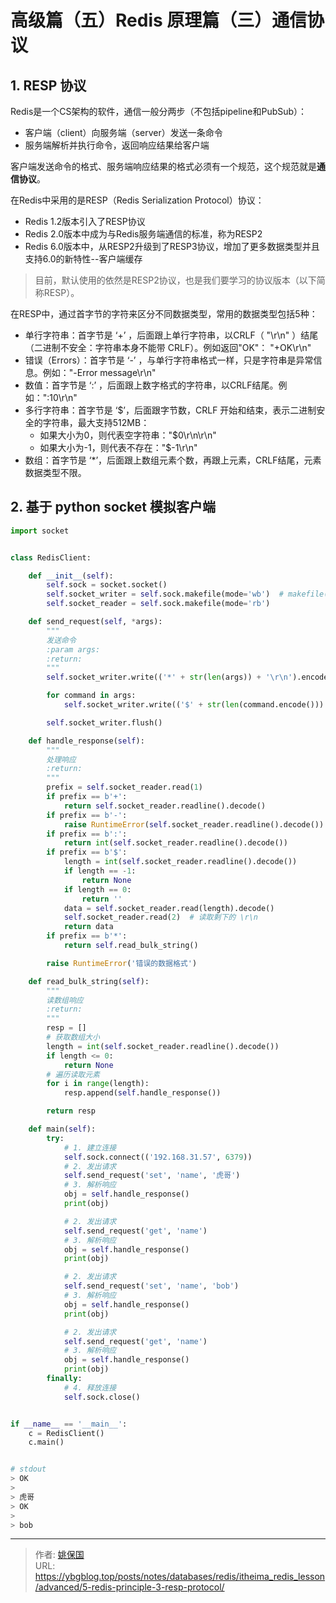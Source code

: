 # 高级篇（五）Redis 原理篇（三）通信协议


## 1. RESP 协议

Redis是一个CS架构的软件，通信一般分两步（不包括pipeline和PubSub）：

- 客户端（client）向服务端（server）发送一条命令
- 服务端解析并执行命令，返回响应结果给客户端

客户端发送命令的格式、服务端响应结果的格式必须有一个规范，这个规范就是**通信协议**。

在Redis中采用的是RESP（Redis Serialization Protocol）协议：

- Redis 1.2版本引入了RESP协议
- Redis 2.0版本中成为与Redis服务端通信的标准，称为RESP2
- Redis 6.0版本中，从RESP2升级到了RESP3协议，增加了更多数据类型并且支持6.0的新特性--客户端缓存

> 目前，默认使用的依然是RESP2协议，也是我们要学习的协议版本（以下简称RESP）。

在RESP中，通过首字节的字符来区分不同数据类型，常用的数据类型包括5种：



- 单行字符串：首字节是 ‘+’ ，后面跟上单行字符串，以CRLF（ "\r\n" ）结尾（二进制不安全：字符串本身不能带 CRLF）。例如返回"OK"： "+OK\r\n"
- 错误（Errors）：首字节是 ‘-’ ，与单行字符串格式一样，只是字符串是异常信息。例如："-Error message\r\n"
- 数值：首字节是 ‘:’ ，后面跟上数字格式的字符串，以CRLF结尾。例如：":10\r\n"
- 多行字符串：首字节是 ‘$’，后面跟字节数，CRLF 开始和结束，表示二进制安全的字符串，最大支持512MB：
  - 如果大小为0，则代表空字符串："$0\r\n\r\n"
  - 如果大小为-1，则代表不存在："$-1\r\n"
- 数组：首字节是 ‘*’，后面跟上数组元素个数，再跟上元素，CRLF结尾，元素数据类型不限。

## 2. 基于 python socket 模拟客户端

```python
import socket


class RedisClient:

    def __init__(self):
        self.sock = socket.socket()
        self.socket_writer = self.sock.makefile(mode='wb')  # makefile() 返回 file object 来操作 socket
        self.socket_reader = self.sock.makefile(mode='rb')

    def send_request(self, *args):
        """
        发送命令
        :param args:
        :return:
        """
        self.socket_writer.write(('*' + str(len(args)) + '\r\n').encode())

        for command in args:
            self.socket_writer.write(('$' + str(len(command.encode())) + '\r\n' + command + '\r\n').encode())

        self.socket_writer.flush()

    def handle_response(self):
        """
        处理响应
        :return:
        """
        prefix = self.socket_reader.read(1)
        if prefix == b'+':
            return self.socket_reader.readline().decode()
        if prefix == b'-':
            raise RuntimeError(self.socket_reader.readline().decode())
        if prefix == b':':
            return int(self.socket_reader.readline().decode())
        if prefix == b'$':
            length = int(self.socket_reader.readline().decode())
            if length == -1:
                return None
            if length == 0:
                return ''
            data = self.socket_reader.read(length).decode()
            self.socket_reader.read(2)  # 读取剩下的 \r\n
            return data
        if prefix == b'*':
            return self.read_bulk_string()

        raise RuntimeError('错误的数据格式')

    def read_bulk_string(self):
        """
        读数组响应
        :return:
        """
        resp = []
        # 获取数组大小
        length = int(self.socket_reader.readline().decode())
        if length <= 0:
            return None
        # 遍历读取元素
        for i in range(length):
            resp.append(self.handle_response())

        return resp

    def main(self):
        try:
            # 1. 建立连接
            self.sock.connect(('192.168.31.57', 6379))
            # 2. 发出请求
            self.send_request('set', 'name', '虎哥')
            # 3. 解析响应
            obj = self.handle_response()
            print(obj)

            # 2. 发出请求
            self.send_request('get', 'name')
            # 3. 解析响应
            obj = self.handle_response()
            print(obj)

            # 2. 发出请求
            self.send_request('set', 'name', 'bob')
            # 3. 解析响应
            obj = self.handle_response()
            print(obj)

            # 2. 发出请求
            self.send_request('get', 'name')
            # 3. 解析响应
            obj = self.handle_response()
            print(obj)
        finally:
            # 4. 释放连接
            self.sock.close()


if __name__ == '__main__':
    c = RedisClient()
    c.main()


# stdout    
> OK
> 
> 虎哥
> OK
>
> bob

```


---

> 作者: [姚保国](https://ybgblog.top)  
> URL: https://ybgblog.top/posts/notes/databases/redis/itheima_redis_lesson/advanced/5-redis-principle-3-resp-protocol/  

